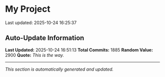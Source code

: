 # My Project


Last updated: 2025-10-24 16:25:37




































































































































































































































































































































































































































































































































































































































































































































































































































































































































































































































































































































































































































































































































































































































































































































































































































































































































































































































































































































































































































































































































































































































































































































































## Auto-Update Information

**Last Updated:** 2025-10-24 16:51:13
**Total Commits:** 1885
**Random Value:** 2900
**Quote:** _This is the way._

---
_This section is automatically generated and updated._